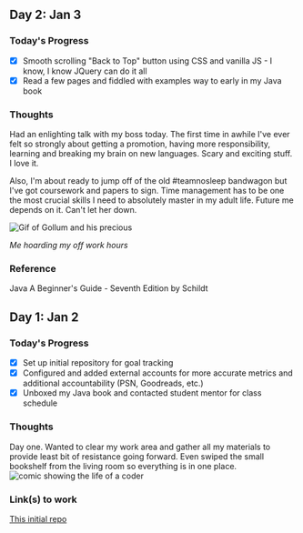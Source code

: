 <!-- Template
### Day 1: Jan 2
**Today's Progress**
- [X]
- [X]
**Thoughts** 
<img src="http://www.skipser.com/i/2/images/a1/programmer_joke1.jpg" alt="comic showing the life of a coder">
<pre>Code snippets</pre>
```
```
**Link(s) to work**
1. [My Activity](https://www.freecodecamp.com/ceciliaconsta)
2. []() 
**References**
* []()
-->

## Day 2: Jan 3
### Today's Progress
- [X] Smooth scrolling "Back to Top" button using CSS and vanilla JS - I know, I know JQuery can do it all
- [X] Read a few pages and fiddled with examples way to early in my Java book

### Thoughts
Had an enlighting talk with my boss today. The first time in awhile I've ever felt so strongly about getting a promotion, having more responsibility, learning and breaking my brain on new languages. Scary and exciting stuff. I love it.

Also, I'm about ready to jump off of the old #teamnosleep bandwagon but I've got coursework and papers to sign. Time management has to be one the most crucial skills I need to absolutely master in my adult life. Future me depends on it. Can't let her down.

![Gif of Gollum and his precious](https://media.giphy.com/media/xlLerrsdqYdWw/giphy.gif)
 <p><em>Me hoarding my off work hours</em></p>


### Reference
Java A Beginner's Guide - Seventh Edition by Schildt

## Day 1: Jan 2
### Today's Progress
- [X] Set up initial repository for goal tracking
- [X] Configured and added external accounts for more accurate metrics and additional accountability (PSN, Goodreads, etc.)
- [X] Unboxed my Java book and contacted student mentor for class schedule

### Thoughts
Day one. Wanted to clear my work area and gather all my materials to provide least bit of resistance going forward. 
Even swiped the small bookshelf from the living room so everything is in one place. 
<img src="http://www.skipser.com/i/2/images/a1/programmer_joke1.jpg" alt="comic showing the life of a coder">


### Link(s) to work
[This initial repo](https://github.com/ceciliaconsta3/2019/)
